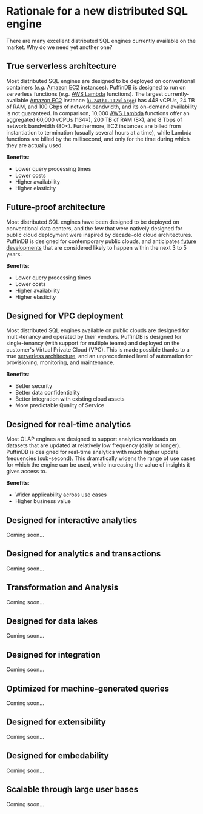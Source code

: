 # Rationale for a new distributed SQL engine

There are many excellent distributed SQL engines currently available on the market. Why do we need yet another one?

## True serverless architecture
Most distributed SQL engines are designed to be deployed on conventional containers (*e.g.* [Amazon EC2](https://aws.amazon.com/ec2/) instances). PuffinDB is designed to run on serverless functions (*e.g.* [AWS Lambda](https://aws.amazon.com/lambda/) functions). The largest currently-available [Amazon EC2](https://aws.amazon.com/ec2/) instance ([`u-24tb1.112xlarge`](https://aws.amazon.com/ec2/instance-types/high-memory/)) has 448 vCPUs, 24 TB of RAM, and 100 Gbps of network bandwidth, and its on-demand availability is not guaranteed. In comparison, 10,000 [AWS Lambda](https://aws.amazon.com/lambda/) functions offer an aggregated 60,000 vCPUs (134×), 200 TB of RAM (8×), and 8 Tbps of network bandwidth (80×). Furthermore, EC2 instances are billed from instantiation to termination (usually several hours at a time), while Lambda functions are billed by the millisecond, and only for the time during which they are actually used.

**Benefits**:
- Lower query processing times
- Lower costs
- Higher availability
- Higher elasticity

## Future-proof architecture
Most distributed SQL engines have been designed to be deployed on conventional data centers, and the few that were natively designed for public cloud deployment were inspired by decade-old cloud architectures. PuffinDB is designed for contemporary public clouds, and anticipates [future developments](docs/Future-Proofing.md) that are considered likely to happen within the next 3 to 5 years.

**Benefits**:
- Lower query processing times
- Lower costs
- Higher availability
- Higher elasticity

## Designed for VPC deployment
Most distributed SQL engines available on public clouds are designed for multi-tenancy and operated by their vendors. PuffinDB is designed for single-tenancy (with support for multiple teams) and deployed on the customer's Virtual Private Cloud (VPC). This is made possible thanks to a true [serverless architecture](docs/Architecture.md), and an unprecedented level of automation for provisioning, monitoring, and maintenance.

**Benefits**:
- Better security
- Better data confidentiality
- Better integration with existing cloud assets
- More predictable Quality of Service

## Designed for real-time analytics
Most OLAP engines are designed to support analytics workloads on datasets that are updated at relatively low frequency (daily or longer). PuffinDB is designed for real-time analytics with much higher update frequencies (sub-second). This dramatically widens the range of use cases for which the engine can be used, while increasing the value of insights it gives access to.

**Benefits**:
- Wider applicability across use cases
- Higher business value

## Designed for interactive analytics
Coming soon...

## Designed for analytics and transactions
Coming soon...

## Transformation and Analysis
Coming soon...

## Designed for data lakes
Coming soon...

## Designed for integration
Coming soon...

## Optimized for machine-generated queries
Coming soon...

## Designed for extensibility
Coming soon...

## Designed for embedability
Coming soon...

## Scalable through large user bases
Coming soon...
